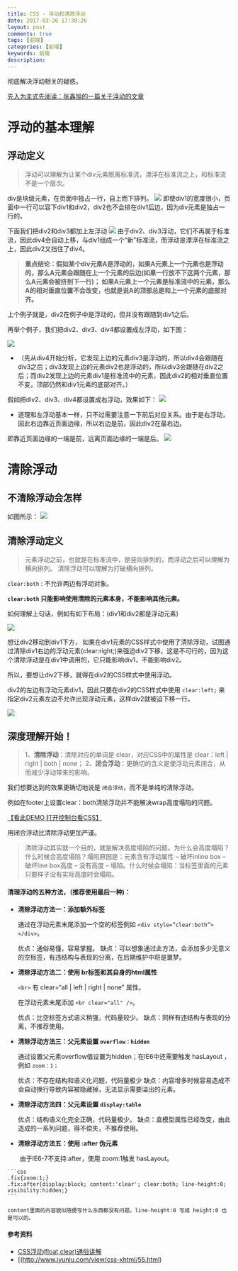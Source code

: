 ```yaml
---
title: CSS - 浮动和清除浮动
date: 2017-03-26 17:30:26
layout: post
comments: true
tags: [前端]
categories: [前端]
keywords: 前端
description:
---
```


彻底解决浮动相关的疑惑。

<!-- more -->

[先入为主式先阅读：张鑫旭的一篇关于浮动的文章](http://www.zhangxinxu.com/wordpress/2010/01/css-float%E6%B5%AE%E5%8A%A8%E7%9A%84%E6%B7%B1%E5%85%A5%E7%A0%94%E7%A9%B6%E3%80%81%E8%AF%A6%E8%A7%A3%E5%8F%8A%E6%8B%93%E5%B1%95%E4%B8%80/)

# 浮动的基本理解
## 浮动定义
> 浮动可以理解为让某个div元素脱离标准流，漂浮在标准流之上，和标准流不是一个层次。

div是块级元素，在页面中独占一行，自上而下排列。
![](/img/cssFloat/float-1.png)
即使div1的宽度很小，页面中一行可以容下div1和div2，div2也不会排在div1后边，因为div元素是独占一行的。

下面我们把div2和div3都加上左浮动
![](/img/cssFloat/float-2.png)
由于div2、div3浮动，它们不再属于标准流，因此div4会自动上移，与div1组成一个“新”标准流，而浮动是漂浮在标准流之上，因此div2又挡住了div4。

> **重点结论：假如某个div元素A是浮动的，如果A元素上一个元素也是浮动的，那么A元素会跟随在上一个元素的后边(如果一行放不下这两个元素，那么A元素会被挤到下一行)；
如果A元素上一个元素是标准流中的元素，那么A的相对垂直位置不会改变，也就是说A的顶部总是和上一个元素的底部对齐。**

上个例子就是，div2在例子中是浮动的，但并没有跟随到div1之后。

再举个例子，我们把div2、div3、div4都设置成左浮动，如下图：

![](/img/cssFloat/float-3.png)

- （先从div4开始分析，它发现上边的元素div3是浮动的，所以div4会跟随在div3之后；div3发现上边的元素div2也是浮动的，所以div3会跟随在div2之后；而div2发现上边的元素div1是标准流中的元素，因此div2的相对垂直位置不变，顶部仍然和div1元素的底部对齐。）

假如把div2、div3、div4都设置成右浮动，效果如下：
![](/img/cssFloat/float-5.png)
- 道理和左浮动基本一样，只不过需要注意一下前后对应关系。由于是右浮动，因此右边靠近页面边缘，所以右边是前，因此div2在最右边。

即靠近页面边缘的一端是前，远离页面边缘的一端是后。
![](/img/cssFloat/float-4.jpg)


# 清除浮动
## 不清除浮动会怎样
如图所示：
![](/img/cssFloat/float-8.jpg)

## 清除浮动定义
> 元素浮动之前，也就是在标准流中，是竖向排列的，而浮动之后可以理解为横向排列。
清除浮动可以理解为打破横向排列。

`clear:both`  :  不允许两边有浮动对象。

**`clear:both` 只能影响使用清除的元素本身，不能影响其他元素。**

如何理解上句话，例如有如下布局：(div1和div2都是浮动元素)

![](/img/cssFloat/float-9.png)

想让div2移动到div1下方，
如果在div1元素的CSS样式中使用了清除浮动，试图通过清除div1右边的浮动元素(clear:right;)来强迫div2下移，这是不可行的，因为这个清除浮动是在div1中调用的，它只能影响div1，不能影响div2。

所以，要想让div2下移，就得在div2的CSS样式中使用浮动。

div2的左边有浮动元素div1，因此只要在div2的CSS样式中使用 `clear:left;` 来指定div2元素左边不允许出现浮动元素，这样div2就被迫下移一行。

![](/img/cssFloat/float-10.png)

## 深度理解开始！

> 1、**清除浮动**：清除对应的单词是 clear，对应CSS中的属性是 clear：left | right | both | none；
2、**闭合浮动**：更确切的含义是使浮动元素闭合，从而减少浮动带来的影响。

我们想要达到的效果更确切地说是 `闭合浮动`，而不是单纯的清除浮动。

例如在footer上设置clear：both清除浮动并不能解决wrap高度塌陷的问题。

[【看此DEMO,打开控制台看CSS】](http://www.iyunlu.com/demo/enclosing-float-and-clearing-float/index.html)

用闭合浮动比清除浮动更加严谨。

> 清除浮动其实就一个目的，就是解决高度塌陷的问题。为什么会高度塌陷？什么时候会高度塌陷？塌陷原因是：元素含有浮动属性 – 破坏inline box – 破坏line box高度 – 没有高度 – 塌陷。什么时候会塌陷：当标签里面的元素只要样子没有实际高度时会塌陷。

#### 清理浮动的五种方法，（推荐使用最后一种)：

- **清除浮动方法一：添加额外标签**

    通过在浮动元素末尾添加一个空的标签例如 `<div style=”clear:both”></div>`。

    优点：通俗易懂，容易掌握。
    缺点：可以想象通过此方法，会添加多少无意义的空标签，有违结构与表现的分离，在后期维护中将是噩梦。

- **清除浮动方法二：使用 br标签和其自身的html属性**

    `<br>` 有 clear=“all | left | right | none” 属性。

    在浮动元素末尾添加 `<br clear="all" />`。

    优点：比空标签方式语义稍强，代码量较少。
    缺点：同样有违结构与表现的分离，不推荐使用。

- **清除浮动方法三：父元素设置 `overflow：hidden`**

    通过设置父元素overflow值设置为hidden；在IE6中还需要触发 hasLayout ，例如 `zoom：1；`

    优点：不存在结构和语义化问题，代码量极少
    缺点：内容增多时候容易造成不会自动换行导致内容被隐藏掉，无法显示需要溢出的元素。

- **清除浮动方法四：父元素设置 `display:table`**

    优点：结构语义化完全正确，代码量极少。
    缺点：盒模型属性已经改变，由此造成的一系列问题，得不偿失，不推荐使用。

- **清除浮动方法五：使用 :after 伪元素**

　　由于IE6-7不支持:after，使用 zoom:1触发 hasLayout。

    ```css
    .fix{zoom:1;}
    .fix:after{display:block; content:'clear'; clear:both; line-height:0; visibility:hidden;}
    ```

    content里面的内容貌似随便写什么东西都没有问题，line-height:0 写成 height:0 也是可以的。

#### 参考资料
- [CSS浮动(float,clear)通俗讲解](http://www.cnblogs.com/iyangyuan/archive/2013/03/27/2983813.html)
- [(http://www.iyunlu.com/view/css-xhtml/55.html)